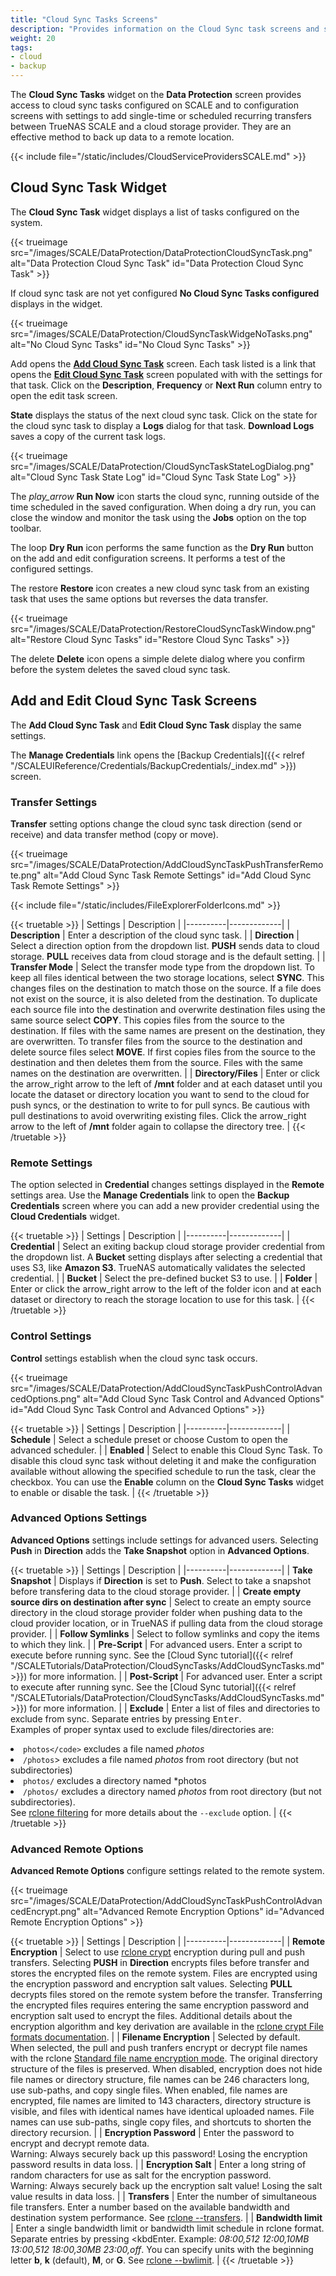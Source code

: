 ```yaml
---
title: "Cloud Sync Tasks Screens"
description: "Provides information on the Cloud Sync task screens and settings."
weight: 20
tags:
- cloud
- backup
---
```


The **Cloud Sync Tasks** widget on the **Data Protection** screen provides access to cloud sync tasks configured on SCALE and to configuration screens with settings to add single-time or scheduled recurring transfers between TrueNAS SCALE and a cloud storage provider.
They are an effective method to back up data to a remote location.

{{< include file="/static/includes/CloudServiceProvidersSCALE.md" >}}

## Cloud Sync Task Widget
The **Cloud Sync Task** widget displays a list of tasks configured on the system.

{{< trueimage src="/images/SCALE/DataProtection/DataProtectionCloudSyncTask.png" alt="Data Protection Cloud Sync Task" id="Data Protection Cloud Sync Task" >}}

If cloud sync task are not yet configured **No Cloud Sync Tasks configured** displays in the widget.

{{< trueimage src="/images/SCALE/DataProtection/CloudSyncTaskWidgeNoTasks.png" alt="No Cloud Sync Tasks" id="No Cloud Sync Tasks" >}}

Add opens the **[Add Cloud Sync Task](#add-and-edit-cloud-sync-task-screens)** screen.
Each task listed is a link that opens the **[Edit Cloud Sync Task](#add-and-edit-cloud-sync-task-screens)** screen populated with with the settings for that task. Click on the **Description**, **Frequency** or **Next Run** column entry to open the edit task screen.

**State** displays the status of the next cloud sync task. Click on the state for the cloud sync task to display a **Logs** dialog for that task.
**Download Logs** saves a copy of the current task logs.

{{< trueimage src="/images/SCALE/DataProtection/CloudSyncTaskStateLogDialog.png" alt="Cloud Sync Task State Log" id="Cloud Sync Task State Log" >}}

The <i class="material-icons" aria-hidden="true" title="Run Now">play_arrow</i> **Run Now** icon starts the cloud sync, running outside of the time scheduled in the saved configuration. When doing a dry run, you can close the window and monitor the task using the **Jobs** option on the top toolbar.

The <span class="material-icons">loop</span> **Dry Run** icon performs the same function as the **Dry Run** button on the add and edit configuration screens. It performs a test of the configured settings.

The <span class="material-icons">restore</span> **Restore** icon creates a new cloud sync task from an existing task that uses the same options but reverses the data transfer.

{{< trueimage src="/images/SCALE/DataProtection/RestoreCloudSyncTaskWindow.png" alt="Restore Cloud Sync Tasks" id="Restore Cloud Sync Tasks" >}}

The <span class="material-icons">delete</span> **Delete** icon opens a simple delete dialog where you confirm before the system deletes the saved cloud sync task.

## Add and Edit Cloud Sync Task Screens

The **Add Cloud Sync Task** and **Edit Cloud Sync Task** display the same settings.

The **Manage Credentials** link opens the [Backup Credentials]({{< relref "/SCALEUIReference/Credentials/BackupCredentials/_index.md" >}}) screen.

###  Transfer Settings
**Transfer** setting options change the cloud sync task direction (send or receive) and data transfer method (copy or move).

{{< trueimage src="/images/SCALE/DataProtection/AddCloudSyncTaskPushTransferRemote.png" alt="Add Cloud Sync Task Remote Settings" id="Add Cloud Sync Task Remote Settings" >}}

{{< include file="/static/includes/FileExplorerFolderIcons.md" >}}

{{< truetable >}}
| Settings | Description |
|----------|-------------|
| **Description** | Enter a description of the cloud sync task. |
| **Direction** | Select a direction option from the dropdown list. **PUSH** sends data to cloud storage. **PULL** receives data from cloud storage and is the default setting. |
| **Transfer Mode** | Select the transfer mode type from the dropdown list. To keep all files identical between the two storage locations, select **SYNC**. This changes files on the destination to match those on the source. If a file does not exist on the source, it is also deleted from the destination. To duplicate each source file into the destination and overwrite destination files using the same source select **COPY**. This copies files from the source to the destination. If files with the same names are present on the destination, they are overwritten. To transfer files from the source to the destination and delete source files select **MOVE**. If first copies files from the source to the destination and then deletes them from the source. Files with the same names on the destination are overwritten. |
| **Directory/Files** | Enter or click the <span class="material-icons">arrow_right</span> arrow to the left of **/mnt** folder and at each dataset until you locate the dataset or directory location you want to send to the cloud for push syncs, or the destination to write to for pull syncs. Be cautious with pull destinations to avoid overwriting existing files. Click the <span class="material-icons">arrow_right</span> arrow to the left of **/mnt** folder again to collapse the directory tree. |
{{< /truetable >}}

### Remote Settings
The option selected in **Credential** changes settings displayed in the **Remote** settings area.
Use the **Manage Credentials** link to open the **Backup Credentials** screen where you can add a new provider credential using the **Cloud Credentials** widget.

{{< truetable >}}
| Settings | Description |
|----------|-------------|
| **Credential** | Select an exiting backup cloud storage provider credential from the dropdown list. A **Bucket** setting displays after selecting a credential that uses S3, like **Amazon S3**. TrueNAS automatically validates the selected credential. |
| **Bucket** | Select the pre-defined bucket S3 to use. |
| **Folder** | Enter or click the <span class="material-icons">arrow_right</span> arrow to the left of the folder icon and at each dataset or directory to reach the storage location to use for this task. |
{{< /truetable >}}

### Control Settings
**Control** settings establish when the cloud sync task occurs.

{{< trueimage src="/images/SCALE/DataProtection/AddCloudSyncTaskPushControlAdvancedOptions.png" alt="Add Cloud Sync Task Control and Advanced Options" id="Add Cloud Sync Task Control and Advanced Options" >}}

{{< truetable >}}
| Settings | Description |
|----------|-------------|
| **Schedule** | Select a schedule preset or choose Custom to open the advanced scheduler. |
| **Enabled** | Select to enable this Cloud Sync Task. To disable this cloud sync task without deleting it and make the configuration available without allowing the specified schedule to run the task, clear the checkbox. You can use the **Enable** column on the **Cloud Sync Tasks** widget to enable or disable the task. |
{{< /truetable >}}

### Advanced Options Settings
**Advanced Options** settings include settings for advanced users. Selecting **Push** in **Direction** adds the **Take Snapshot** option in **Advanced Options**.

{{< truetable >}}
| Settings | Description |
|----------|-------------|
| **Take Snapshot** | Displays if **Direction** is set to **Push**. Select to take a snapshot before transfering data to the cloud storage provider. |
| **Create empty source dirs on destination after sync** | Select to create an empty source directory in the cloud storage provider folder when pushing data to the cloud provider location, or in TrueNAS if pulling data from the cloud storage provider. |
| **Follow Symlinks** | Select to follow symlinks and copy the items to which they link. |
| **Pre-Script** | For advanced users. Enter a script to execute before running sync. See the [Cloud Sync tutorial]({{< relref "/SCALETutorials/DataProtection/CloudSyncTasks/AddCloudSyncTasks.md" >}}) for more information. |
| **Post-Script** | For advanced user. Enter a script to execute after running sync. See the [Cloud Sync tutorial]({{< relref "/SCALETutorials/DataProtection/CloudSyncTasks/AddCloudSyncTasks.md" >}}) for more information. |
| **Exclude** | Enter a list of files and directories to exclude from sync. Separate entries by pressing <kbd>Enter</kbd>.<br> Examples of proper syntax used to exclude files/directories are:<li> `photos</code>` excludes a file named *photos*</li><li> `/photos`> excludes a file named *photos* from root directory (but not subdirectories)</li><li>`photos/` excludes a directory named *photos</li><li>`/photos/` excludes a directory named *photos* from root directory (but not subdirectories).</li></ul> See [rclone filtering](https://rclone.org/filtering/) for more details about the `--exclude` option. |
{{< /truetable >}}

### Advanced Remote Options
**Advanced Remote Options** configure settings related to the remote system.

{{< trueimage src="/images/SCALE/DataProtection/AddCloudSyncTaskPushControlAdvancedEncrypt.png" alt="Advanced Remote Encryption Options" id="Advanced Remote Encryption Options" >}}

{{< truetable >}}
| Settings | Description |
|----------|-------------|
| **Remote Encryption** | Select to use [rclone crypt](https://rclone.org/crypt/) encryption during pull and push transfers. Selecting **PUSH** in **Direction** encrypts files before transfer and stores the encrypted files on the remote system. Files are encrypted using the encryption password and encryption salt values. Selecting **PULL** decrypts files stored on the remote system before the transfer. Transferring the encrypted files requires entering the same encryption password and encryption salt used to encrypt the files. Additional details about the encryption algorithm and key derivation are available in the [rclone crypt File formats documentation](https://rclone.org/crypt/#file-formats). |
| **Filename Encryption** | Selected by default. When selected, the pull and push tranfers encrypt or decrypt file names with the rclone [Standard file name encryption mode](https://rclone.org/crypt//#file-name-encryption-modes). The original directory structure of the files is preserved. When disabled, encryption does not hide file names or directory structure, file names can be 246 characters long, use sub-paths, and copy single files. When enabled, file names are encrypted, file names are limited to 143 characters, directory structure is visible, and files with identical names have identical uploaded names. File names can use sub-paths, single copy files, and shortcuts to shorten the directory recursion. |
| **Encryption Password** | Enter the password to encrypt and decrypt remote data.<br>Warning: Always securely back up this password! Losing the encryption password results in data loss. |
| **Encryption Salt** | Enter a long string of random characters for use as salt for the encryption password.<br>Warning: Always securely back up the encryption salt value! Losing the salt value results in data loss. |
| **Transfers** | Enter the number of simultaneous file transfers. Enter a number based on the available bandwidth and destination system performance. See [rclone --transfers](https://rclone.org/docs/#transfers-n). |
| **Bandwidth limit** | Enter a single bandwidth limit or bandwidth limit schedule in rclone format. Separate entries by pressing <kbdEnter</kbd>. Example: *08:00,512 12:00,10MB 13:00,512 18:00,30MB 23:00,off*. You can specify units with the beginning letter **b**, **k** (default), **M**, or **G**. See [rclone --bwlimit](https://rclone.org/docs/#bwlimit-bandwidth-spec). |
{{< /truetable >}}
